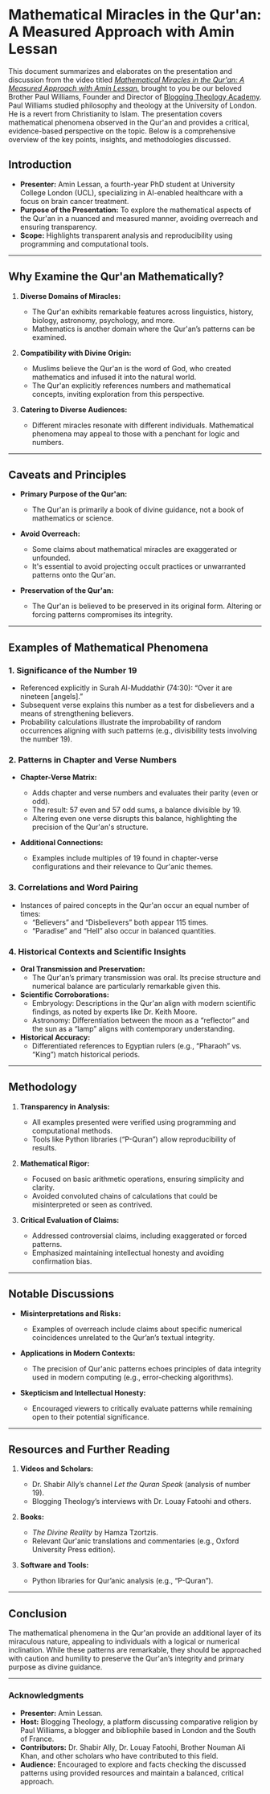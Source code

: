 # Mathematical Miracles in the Qur'an: A Measured Approach with Amin Lessan

This document summarizes and elaborates on the presentation and discussion from the video titled [*Mathematical Miracles in the Qur'an: A Measured Approach with Amin Lessan.*](https://youtu.be/QC3sDbVcAbw?si=NJdIz8fWc3nGmGrq) brought to you be our beloved Brother Paul Williams, Founder and Director of [Blogging Theology Academy](www.bloggingtheologyacademy.com). Paul Williams studied philosophy and theology at the University of London. He is a revert from Christianity to Islam. The presentation covers mathematical phenomena observed in the Qur'an and provides a critical, evidence-based perspective on the topic. Below is a comprehensive overview of the key points, insights, and methodologies discussed.

## Introduction

- **Presenter:** Amin Lessan, a fourth-year PhD student at University College London (UCL), specializing in AI-enabled healthcare with a focus on brain cancer treatment.
- **Purpose of the Presentation:** To explore the mathematical aspects of the Qur'an in a nuanced and measured manner, avoiding overreach and ensuring transparency.
- **Scope:** Highlights transparent analysis and reproducibility using programming and computational tools.

---

## Why Examine the Qur'an Mathematically?

1. **Diverse Domains of Miracles:**
   - The Qur'an exhibits remarkable features across linguistics, history, biology, astronomy, psychology, and more.
   - Mathematics is another domain where the Qur'an’s patterns can be examined.

2. **Compatibility with Divine Origin:**
   - Muslims believe the Qur'an is the word of God, who created mathematics and infused it into the natural world.
   - The Qur'an explicitly references numbers and mathematical concepts, inviting exploration from this perspective.

3. **Catering to Diverse Audiences:**
   - Different miracles resonate with different individuals. Mathematical phenomena may appeal to those with a penchant for logic and numbers.

---

## Caveats and Principles

- **Primary Purpose of the Qur'an:**
  - The Qur'an is primarily a book of divine guidance, not a book of mathematics or science.

- **Avoid Overreach:**
  - Some claims about mathematical miracles are exaggerated or unfounded.
  - It's essential to avoid projecting occult practices or unwarranted patterns onto the Qur'an.

- **Preservation of the Qur'an:**
  - The Qur'an is believed to be preserved in its original form. Altering or forcing patterns compromises its integrity.

---

## Examples of Mathematical Phenomena

### 1. **Significance of the Number 19**
   - Referenced explicitly in Surah Al-Muddathir (74:30): “Over it are nineteen [angels].”
   - Subsequent verse explains this number as a test for disbelievers and a means of strengthening believers.
   - Probability calculations illustrate the improbability of random occurrences aligning with such patterns (e.g., divisibility tests involving the number 19).

### 2. **Patterns in Chapter and Verse Numbers**
   - **Chapter-Verse Matrix:**
     - Adds chapter and verse numbers and evaluates their parity (even or odd).
     - The result: 57 even and 57 odd sums, a balance divisible by 19.
     - Altering even one verse disrupts this balance, highlighting the precision of the Qur'an's structure.

   - **Additional Connections:**
     - Examples include multiples of 19 found in chapter-verse configurations and their relevance to Qur'anic themes.

### 3. **Correlations and Word Pairing**
   - Instances of paired concepts in the Qur'an occur an equal number of times:
     - “Believers” and “Disbelievers” both appear 115 times.
     - “Paradise” and “Hell” also occur in balanced quantities.

### 4. **Historical Contexts and Scientific Insights**
   - **Oral Transmission and Preservation:**
     - The Qur'an’s primary transmission was oral. Its precise structure and numerical balance are particularly remarkable given this.
   - **Scientific Corroborations:**
     - Embryology: Descriptions in the Qur'an align with modern scientific findings, as noted by experts like Dr. Keith Moore.
     - Astronomy: Differentiation between the moon as a “reflector” and the sun as a “lamp” aligns with contemporary understanding.
   - **Historical Accuracy:**
     - Differentiated references to Egyptian rulers (e.g., “Pharaoh” vs. “King”) match historical periods.

---

## Methodology

1. **Transparency in Analysis:**
   - All examples presented were verified using programming and computational methods.
   - Tools like Python libraries (“P-Quran”) allow reproducibility of results.

2. **Mathematical Rigor:**
   - Focused on basic arithmetic operations, ensuring simplicity and clarity.
   - Avoided convoluted chains of calculations that could be misinterpreted or seen as contrived.

3. **Critical Evaluation of Claims:**
   - Addressed controversial claims, including exaggerated or forced patterns.
   - Emphasized maintaining intellectual honesty and avoiding confirmation bias.

---

## Notable Discussions

- **Misinterpretations and Risks:**
  - Examples of overreach include claims about specific numerical coincidences unrelated to the Qur’an’s textual integrity.

- **Applications in Modern Contexts:**
  - The precision of Qur'anic patterns echoes principles of data integrity used in modern computing (e.g., error-checking algorithms).

- **Skepticism and Intellectual Honesty:**
  - Encouraged viewers to critically evaluate patterns while remaining open to their potential significance.

---

## Resources and Further Reading

1. **Videos and Scholars:**
   - Dr. Shabir Ally’s channel *Let the Quran Speak* (analysis of number 19).
   - Blogging Theology’s interviews with Dr. Louay Fatoohi and others.

2. **Books:**
   - *The Divine Reality* by Hamza Tzortzis.
   - Relevant Qur'anic translations and commentaries (e.g., Oxford University Press edition).

3. **Software and Tools:**
   - Python libraries for Qur’anic analysis (e.g., “P-Quran”).

---

## Conclusion

The mathematical phenomena in the Qur'an provide an additional layer of its miraculous nature, appealing to individuals with a logical or numerical inclination. While these patterns are remarkable, they should be approached with caution and humility to preserve the Qur'an’s integrity and primary purpose as divine guidance.

---

### Acknowledgments

- **Presenter:** Amin Lessan.
- **Host:** Blogging Theology, a platform discussing comparative religion by Paul Williams, a blogger and bibliophile based in London and the South of France.
- **Contributors:** Dr. Shabir Ally, Dr. Louay Fatoohi, Brother Nouman Ali Khan, and other scholars who have contributed to this field.
- **Audience:** Encouraged to explore and facts checking the discussed patterns using provided resources and maintain a balanced, critical approach.


